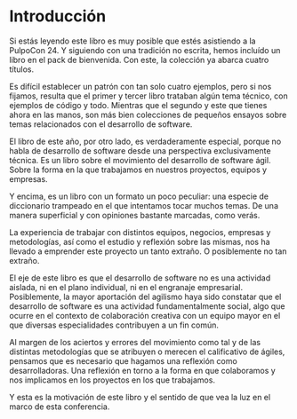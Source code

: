 # Introducción

Si estás leyendo este libro es muy posible que estés asistiendo a la PulpoCon 24. Y siguiendo con una tradición no escrita, hemos incluído un libro en el pack de bienvenida. Con este, la colección ya abarca cuatro títulos.

Es difícil establecer un patrón con tan solo cuatro ejemplos, pero si nos fijamos, resulta que el primer y tercer libro trataban algún tema técnico, con ejemplos de código y todo. Mientras que el segundo y este que tienes ahora en las manos, son más bien colecciones de pequeños ensayos sobre temas relacionados con el desarrollo de software.

El libro de este año, por otro lado, es verdaderamente especial, porque no habla de desarrollo de software desde una perspectiva exclusivamente técnica. Es un libro sobre el movimiento del desarrollo de software ágil. Sobre la forma en la que trabajamos en nuestros proyectos, equipos y empresas.

Y encima, es un libro con un formato un poco peculiar: una especie de diccionario trampeado en el que intentamos tocar muchos temas. De una manera superficial y con opiniones bastante marcadas, como verás.

La experiencia de trabajar con distintos equipos, negocios, empresas y metodologías, así como el estudio y reflexión sobre las mismas, nos ha llevado a emprender este proyecto un tanto extraño. O posiblemente no tan extraño.

El eje de este libro es que el desarrollo de software no es una actividad aislada, ni en el plano individual, ni en el engranaje empresarial. Posiblemente, la mayor aportación del agilismo haya sido constatar que el desarrollo de software es una actividad fundamentalmente social, algo que ocurre en el contexto de colaboración creativa con un equipo mayor en el que diversas especialidades contribuyen a un fin común.

Al margen de los aciertos y errores del movimiento como tal y de las distintas metodologías que se atribuyen o merecen el calificativo de ágiles, pensamos que es necesario que hagamos una reflexión como desarrolladoras. Una reflexión en torno a la forma en que colaboramos y nos implicamos en los proyectos en los que trabajamos.

Y esta es la motivación de este libro y el sentido de que vea la luz en el marco de esta conferencia.
